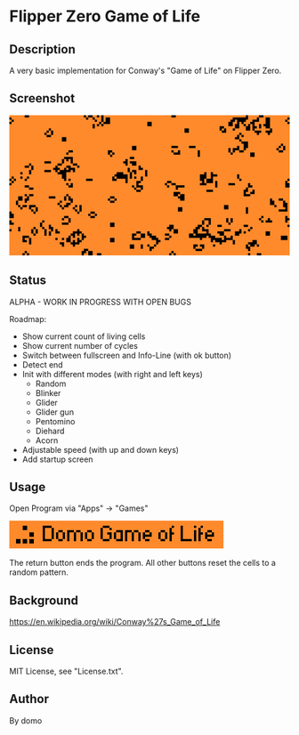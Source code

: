 
# Flipper Zero Game of Life

## Description

A very basic implementation for Conway's "Game of Life" on Flipper Zero.

## Screenshot

![Screenshot](./Screenshot.png)

## Status

ALPHA - WORK IN PROGRESS WITH OPEN BUGS

Roadmap:

- Show current count of living cells
- Show current number of cycles
- Switch between fullscreen and Info-Line (with ok button)
- Detect end
- Init with different modes (with right and left keys)
  - Random
  - Blinker
  - Glider
  - Glider gun
  - Pentomino
  - Diehard
  - Acorn
- Adjustable speed (with up and down keys)
- Add startup screen

## Usage

Open Program via "Apps" -> "Games"

![Screenshot](./ScreenshotApp.png)

The return button ends the program.
All other buttons reset the cells to a random pattern.

## Background

<https://en.wikipedia.org/wiki/Conway%27s_Game_of_Life>

## License

MIT License, see "License.txt".

## Author

By domo
